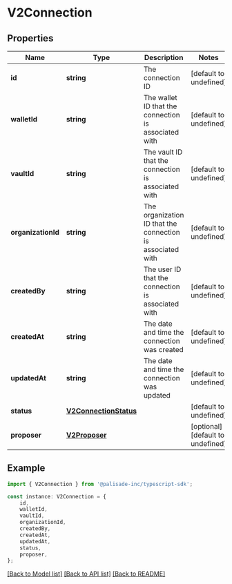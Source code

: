 # V2Connection


## Properties

Name | Type | Description | Notes
------------ | ------------- | ------------- | -------------
**id** | **string** | The connection ID | [default to undefined]
**walletId** | **string** | The wallet ID that the connection is associated with | [default to undefined]
**vaultId** | **string** | The vault ID that the connection is associated with | [default to undefined]
**organizationId** | **string** | The organization ID that the connection is associated with | [default to undefined]
**createdBy** | **string** | The user ID that the connection is associated with | [default to undefined]
**createdAt** | **string** | The date and time the connection was created | [default to undefined]
**updatedAt** | **string** | The date and time the connection was updated | [default to undefined]
**status** | [**V2ConnectionStatus**](V2ConnectionStatus.md) |  | [default to undefined]
**proposer** | [**V2Proposer**](V2Proposer.md) |  | [optional] [default to undefined]

## Example

```typescript
import { V2Connection } from '@palisade-inc/typescript-sdk';

const instance: V2Connection = {
    id,
    walletId,
    vaultId,
    organizationId,
    createdBy,
    createdAt,
    updatedAt,
    status,
    proposer,
};
```

[[Back to Model list]](../README.md#documentation-for-models) [[Back to API list]](../README.md#documentation-for-api-endpoints) [[Back to README]](../README.md)
